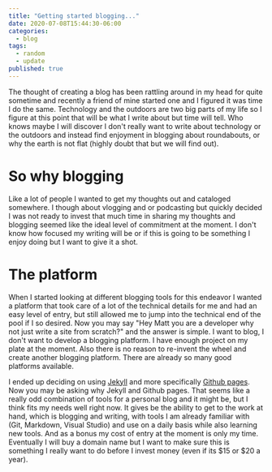 ```yaml
---
title: "Getting started blogging..."
date: 2020-07-08T15:44:30-06:00
categories:
  - blog
tags:
  - random
  - update
published: true
---
```


The thought of creating a blog has been rattling around in my head for quite sometime and recently a friend of mine started one and I figured it was time I do the same. Technology and the outdoors are two big parts of my life so I figure at this point that will be what I write about but time will tell. Who knows maybe I will discover I don't really want to write about technology or the outdoors and instead find enjoyment in blogging about roundabouts, or why the earth is not flat (highly doubt that but we will find out). 

So why blogging
===============
Like a lot of people I wanted to get my thoughts out and cataloged somewhere. I though about vlogging and or podcasting but quickly decided I was not ready to invest that much time in sharing my thoughts and blogging seemed like the ideal level of commitment at the moment. I don't know how focused my writing will be or if this is going to be something I enjoy doing but I want to give it a shot. 

The platform
============
When I started looking at different blogging tools for this endeavor I wanted a platform that took care of a lot of the technical details for me and had an easy level of entry, but still allowed me to jump into the technical end of the pool if I so desired. Now you may say "Hey Matt you are a developer why not just write a site from scratch?" and the answer is simple. I want to blog, I don't want to develop a blogging platform. I have enough project on my plate at the moment. Also there is no reason to re-invent the wheel and create another blogging platform. There are already so many good platforms available.

I ended up deciding on using [Jekyll](https://jekyllrb.com) and more specifically [Github pages](https://jekyllrb.com/docs/github-pages/). Now you may be asking why Jekyll and Github pages. That seems like a really odd combination of tools for a personal blog and it might be, but I think fits my needs well right now. It gives be the ability to get to the work at hand, which is blogging and writing, with tools I am already familiar with (Git, Markdown, Visual Studio) and use on a daily basis while also learning new tools. And as a bonus my cost of entry at the moment is only my time. Eventually I will buy a domain name but I want to make sure this is something I really want to do before I invest money (even if its $15 or $20 a year). 